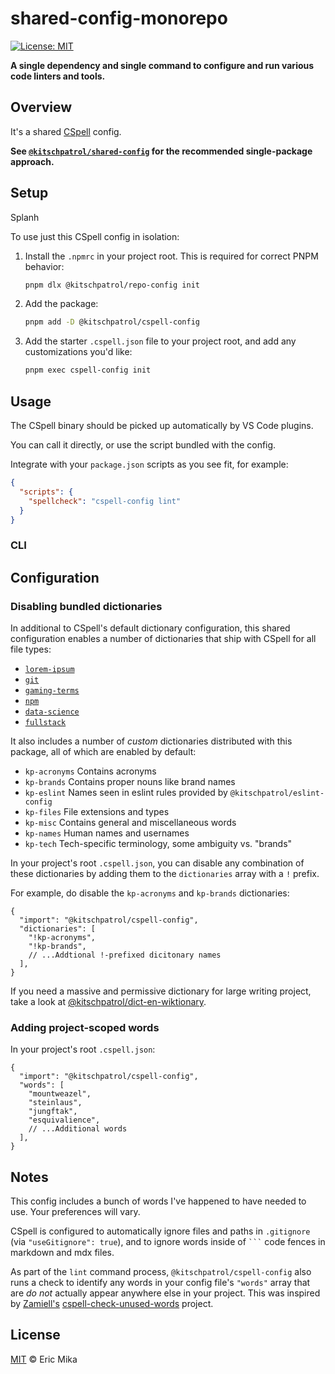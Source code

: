 <!--+ Warning: Content inside HTML comment blocks was generated by mdat and may be overwritten. +-->

<!-- title -->

# shared-config-monorepo

<!-- /title -->

<!-- badges -->

[![License: MIT](https://img.shields.io/badge/License-MIT-yellow.svg)](https://opensource.org/licenses/MIT)

<!-- /badges -->

<!-- description -->

**A single dependency and single command to configure and run various code linters and tools.**

<!-- /description -->

## Overview

It's a shared [CSpell](https://cspell.org) config.

**See [`@kitschpatrol/shared-config`](https://www.npmjs.com/package/@kitschpatrol/shared-config) for the recommended single-package approach.**

## Setup

Splanh

To use just this CSpell config in isolation:

1. Install the `.npmrc` in your project root. This is required for correct PNPM behavior:

   ```sh
   pnpm dlx @kitschpatrol/repo-config init
   ```

2. Add the package:

   ```sh
   pnpm add -D @kitschpatrol/cspell-config
   ```

3. Add the starter `.cspell.json` file to your project root, and add any customizations you'd like:

   ```sh
   pnpm exec cspell-config init
   ```

## Usage

The CSpell binary should be picked up automatically by VS Code plugins.

You can call it directly, or use the script bundled with the config.

Integrate with your `package.json` scripts as you see fit, for example:

```json
{
  "scripts": {
    "spellcheck": "cspell-config lint"
  }
}
```

### CLI

<!-- cli-help -->

## Configuration

### Disabling bundled dictionaries

In additional to CSpell's default dictionary configuration, this shared configuration enables a number of dictionaries that ship with CSpell for all file types:

- [`lorem-ipsum`](https://github.com/streetsidesoftware/cspell-dicts/blob/main/dictionaries/lorem-ipsum/dict/lorem.txt)
- [`git`](https://github.com/streetsidesoftware/cspell-dicts/blob/main/dictionaries/git/cspell-ext.json)
- [`gaming-terms`](https://github.com/streetsidesoftware/cspell-dicts/blob/main/dictionaries/gaming-terms/dict/gaming-terms.txt)
- [`npm`](https://github.com/streetsidesoftware/cspell-dicts/blob/main/dictionaries/npm/dict/npm.txt)
- [`data-science`](https://github.com/streetsidesoftware/cspell-dicts/blob/main/dictionaries/data-science/dict/data-science.txt)
- [`fullstack`](https://github.com/streetsidesoftware/cspell-dicts/blob/main/dictionaries/fullstack/dict/fullstack.txt)

It also includes a number of _custom_ dictionaries distributed with this package, all of which are enabled by default:

- `kp-acronyms` Contains acronyms
- `kp-brands` Contains proper nouns like brand names
- `kp-eslint` Names seen in eslint rules provided by `@kitschpatrol/eslint-config`
- `kp-files` File extensions and types
- `kp-misc` Contains general and miscellaneous words
- `kp-names` Human names and usernames
- `kp-tech` Tech-specific terminology, some ambiguity vs. "brands"

In your project's root `.cspell.json`, you can disable any combination of these dictionaries by adding them to the `dictionaries` array with a `!` prefix.

For example, do disable the `kp-acronyms` and `kp-brands` dictionaries:

```jsonc
{
  "import": "@kitschpatrol/cspell-config",
  "dictionaries": [
    "!kp-acronyms",
    "!kp-brands",
    // ...Addtional !-prefixed dicitonary names
  ],
}
```

If you need a massive and permissive dictionary for large writing project, take a look at [@kitschpatrol/dict-en-wiktionary](https://github.com/kitschpatrol/dict-en-wiktionary).

### Adding project-scoped words

In your project's root `.cspell.json`:

```jsonc
{
  "import": "@kitschpatrol/cspell-config",
  "words": [
    "mountweazel",
    "steinlaus",
    "jungftak",
    "esquivalience",
    // ...Additional words
  ],
}
```

## Notes

This config includes a bunch of words I've happened to have needed to use. Your preferences will vary.

CSpell is configured to automatically ignore files and paths in `.gitignore` (via `"useGitignore": true`), and to ignore words inside of ` ``` ` code fences in markdown and mdx files.

As part of the `lint` command process, `@kitschpatrol/cspell-config` also runs a check to identify any words in your config file's `"words"` array that are _do not_ actually appear anywhere else in your project. This was inspired by [Zamiell's](https://github.com/Zamiell) [cspell-check-unused-words](https://github.com/complete-ts/cspell-check-unused-words) project.

<!-- license -->

## License

[MIT](license.txt) © Eric Mika

<!-- /license -->
